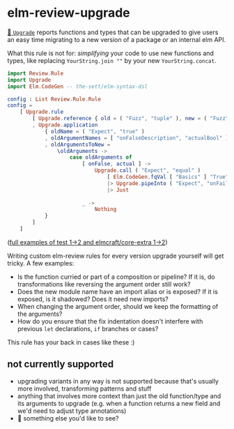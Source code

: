 # elm-review-upgrade

[🔧 `Upgrade`](https://package.elm-lang.org/packages/lue-bird/elm-review-upgrade/1.0.0/Upgrade/ "Provides automatic fixes") reports functions and types that can be upgraded to give users an easy time migrating to a new version of a package or an internal elm API.

What this rule is not for: _simplifying_ your code to use new functions and types,
like replacing `YourString.join ""` by your new `YourString.concat`.

```elm
import Review.Rule
import Upgrade
import Elm.CodeGen -- the-sett/elm-syntax-dsl

config : List Review.Rule.Rule
config =
    [ Upgrade.rule
        [ Upgrade.reference { old = ( "Fuzz", "tuple" ), new = ( "Fuzz", "pair" ) }
        , Upgrade.application
            { oldName = ( "Expect", "true" )
            , oldArgumentNames = [ "onFalseDescription", "actualBool" ]
            , oldArgumentsToNew =
                \oldArguments ->
                    case oldArguments of
                        [ onFalse, actual ] ->
                            Upgrade.call ( "Expect", "equal" )
                                [ Elm.CodeGen.fqVal [ "Basics" ] "True", actual ]
                                |> Upgrade.pipeInto ( "Expect", "onFail" ) [ onFalse ]
                                |> Just
                        
                        _ ->
                            Nothing
            }
        ]
    ]
```
([full examples of test 1→2 and elmcraft/core-extra 1→2](https://github.com/lue-bird/elm-review-upgrade/blob/main/preview/))

Writing custom elm-review rules for every version upgrade yourself will get tricky.
A few examples:
- Is the function curried or part of a composition or pipeline? If it is, do transformations like reversing the argument order still work?
- Does the new module name have an import alias or is exposed? If it is exposed, is it shadowed? Does it need new imports?
- When changing the argument order, should we keep the formatting of the arguments?
- How do you ensure that the fix indentation doesn't interfere with previous `let` declarations, `if` branches or cases?

This rule has your back in cases like these :)

## not currently supported
- upgrading variants in any way is not supported because that's usually more involved, transforming patterns and stuff
- anything that involves more context than just the old function/type and its arguments to upgrade (e.g. when a function returns a new field and we'd need to adjust type annotations)
- 👀 something else you'd like to see?
